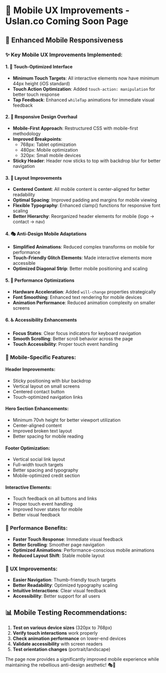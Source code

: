 # 📱 **Mobile UX Improvements - Uslan.co Coming Soon Page**

## 🎯 **Enhanced Mobile Responsiveness**

### ✨ **Key Mobile UX Improvements Implemented:**

#### **1. 📱 Touch-Optimized Interface**
- **Minimum Touch Targets**: All interactive elements now have minimum 44px height (iOS standard)
- **Touch Action Optimization**: Added `touch-action: manipulation` for better touch response
- **Tap Feedback**: Enhanced `whileTap` animations for immediate visual feedback

#### **2. 🎨 Responsive Design Overhaul**
- **Mobile-First Approach**: Restructured CSS with mobile-first methodology
- **Improved Breakpoints**: 
  - 768px: Tablet optimization
  - 480px: Mobile optimization  
  - 320px: Small mobile devices
- **Sticky Header**: Header now sticks to top with backdrop blur for better navigation

#### **3. 📐 Layout Improvements**
- **Centered Content**: All mobile content is center-aligned for better readability
- **Optimal Spacing**: Improved padding and margins for mobile viewing
- **Flexible Typography**: Enhanced clamp() functions for responsive font scaling
- **Better Hierarchy**: Reorganized header elements for mobile (logo → contact → nav)

#### **4. 🎭 Anti-Design Mobile Adaptations**
- **Simplified Animations**: Reduced complex transforms on mobile for performance
- **Touch-Friendly Glitch Elements**: Made interactive elements more accessible
- **Optimized Diagonal Strip**: Better mobile positioning and scaling

#### **5. 🔧 Performance Optimizations**
- **Hardware Acceleration**: Added `will-change` properties strategically
- **Font Smoothing**: Enhanced text rendering for mobile devices
- **Animation Performance**: Reduced animation complexity on smaller screens

#### **6. ♿ Accessibility Enhancements**
- **Focus States**: Clear focus indicators for keyboard navigation
- **Smooth Scrolling**: Better scroll behavior across the page
- **Touch Accessibility**: Proper touch event handling

### 📱 **Mobile-Specific Features:**

#### **Header Improvements:**
- Sticky positioning with blur backdrop
- Vertical layout on small screens
- Centered contact button
- Touch-optimized navigation links

#### **Hero Section Enhancements:**
- Minimum 70vh height for better viewport utilization
- Center-aligned content
- Improved broken text layout
- Better spacing for mobile reading

#### **Footer Optimization:**
- Vertical social link layout
- Full-width touch targets
- Better spacing and typography
- Mobile-optimized credit section

#### **Interactive Elements:**
- Touch feedback on all buttons and links
- Proper touch event handling
- Improved hover states for mobile
- Better visual feedback

### 🚀 **Performance Benefits:**
- **Faster Touch Response**: Immediate visual feedback
- **Better Scrolling**: Smoother page navigation
- **Optimized Animations**: Performance-conscious mobile animations
- **Reduced Layout Shift**: Stable mobile layout

### 🎯 **UX Improvements:**
- **Easier Navigation**: Thumb-friendly touch targets
- **Better Readability**: Optimized typography scaling
- **Intuitive Interactions**: Clear visual feedback
- **Accessibility**: Better support for all users

## 📊 **Mobile Testing Recommendations:**

1. **Test on various device sizes** (320px to 768px)
2. **Verify touch interactions** work properly
3. **Check animation performance** on lower-end devices
4. **Validate accessibility** with screen readers
5. **Test orientation changes** (portrait/landscape)

The page now provides a significantly improved mobile experience while maintaining the rebellious anti-design aesthetic! 🎭📱
